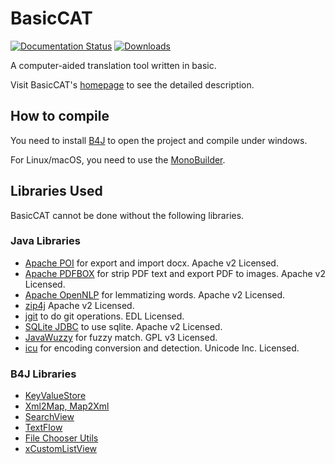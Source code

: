 # BasicCAT

[![Documentation Status](https://readthedocs.org/projects/basiccat-docs/badge/?version=latest)](https://docs.basiccat.org/zh_CN/latest/?badge=latest) [![Downloads](https://img.shields.io/github/downloads/xulihang/BasicCAT/total.svg)](https://img.shields.io/github/downloads/xulihang/BasicCAT/total.svg)



A computer-aided translation tool written in basic.

Visit BasicCAT's [homepage](https://www.basiccat.org) to see the detailed description.

## How to compile

You need to install [B4J](https://www.b4x.com/b4j.html) to open the project and compile under windows.

For Linux/macOS, you need to use the [MonoBuilder](https://www.b4x.com/android/forum/threads/monobuilder-compile-b4j-programs-on-linux-or-mac.60923/).


## Libraries Used

BasicCAT cannot be done without the following libraries.

### Java Libraries

* [Apache POI](http://poi.apache.org/) for export and import docx. Apache v2 Licensed.
* [Apache PDFBOX](https://pdfbox.apache.org/) for strip PDF text and export PDF to images. Apache v2 Licensed.
* [Apache OpenNLP](http://opennlp.apache.org/) for lemmatizing words. Apache v2 Licensed.
* [zip4j](https://mvnrepository.com/artifact/net.lingala.zip4j/zip4j) Apache v2 Licensed.
* [jgit](http://www.eclipse.org/jgit/) to do git operations. EDL Licensed.
* [SQLite JDBC](https://github.com/xerial/sqlite-jdbc) to use sqlite. Apache v2 Licensed.
* [
JavaWuzzy](https://github.com/xdrop/fuzzywuzzy) for fuzzy match. GPL v3 Licensed.
* [icu](http://site.icu-project.org/) for encoding conversion and detection. Unicode Inc. Licensed.

### B4J Libraries

* [KeyValueStore](https://www.b4x.com/android/forum/threads/b4x-keyvaluestore-2-simple-powerful-local-datastore.63633/)
* [Xml2Map, Map2Xml](https://www.b4x.com/android/forum/threads/b4x-xml2map-simple-way-to-parse-xml-documents.74848/#content)
* [SearchView](https://www.b4x.com/android/forum/threads/custom-view-searchview.82007/#content)
* [TextFlow](https://www.b4x.com/android/forum/threads/class-textflow-similar-to-b4a-b4i-richstring.61237/#content)
* [File Chooser Utils](https://www.b4x.com/android/forum/threads/file-chooser-utils.92092/)
* [xCustomListView](https://www.b4x.com/android/forum/threads/b4x-xui-xcustomlistview-cross-platform-customlistview.84501/)



